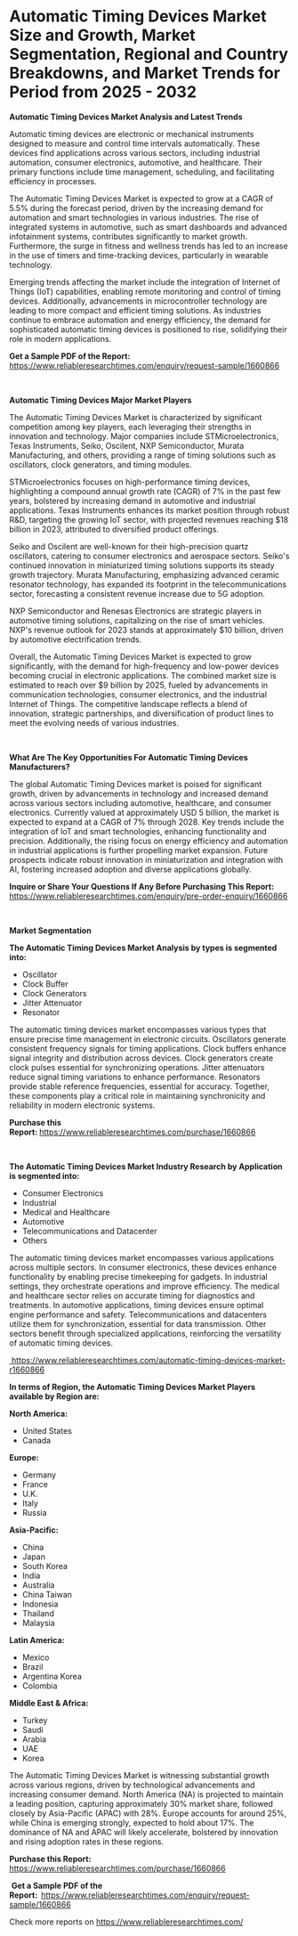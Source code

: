 <p><h1>Automatic Timing Devices Market Size and Growth, Market Segmentation, Regional and Country Breakdowns, and Market Trends for Period from 2025 -  2032</h1></p><p><strong>Automatic Timing Devices Market Analysis and Latest Trends</strong></p>
<p><p>Automatic timing devices are electronic or mechanical instruments designed to measure and control time intervals automatically. These devices find applications across various sectors, including industrial automation, consumer electronics, automotive, and healthcare. Their primary functions include time management, scheduling, and facilitating efficiency in processes. </p><p>The Automatic Timing Devices Market is expected to grow at a CAGR of 5.5% during the forecast period, driven by the increasing demand for automation and smart technologies in various industries. The rise of integrated systems in automotive, such as smart dashboards and advanced infotainment systems, contributes significantly to market growth. Furthermore, the surge in fitness and wellness trends has led to an increase in the use of timers and time-tracking devices, particularly in wearable technology.</p><p>Emerging trends affecting the market include the integration of Internet of Things (IoT) capabilities, enabling remote monitoring and control of timing devices. Additionally, advancements in microcontroller technology are leading to more compact and efficient timing solutions. As industries continue to embrace automation and energy efficiency, the demand for sophisticated automatic timing devices is positioned to rise, solidifying their role in modern applications.</p></p>
<p><strong>Get a Sample PDF of the Report:&nbsp;</strong> <a href="https://www.reliableresearchtimes.com/enquiry/request-sample/1660866?utm_campaign=2606&utm_medium=2&utm_source=Github&utm_content=ia&utm_term=29032025&utm_id=automatic-timing-devices">https://www.reliableresearchtimes.com/enquiry/request-sample/1660866</a></p>
<p>&nbsp;</p>
<p><strong>Automatic Timing Devices Major Market Players</strong></p>
<p><p>The Automatic Timing Devices Market is characterized by significant competition among key players, each leveraging their strengths in innovation and technology. Major companies include STMicroelectronics, Texas Instruments, Seiko, Oscilent, NXP Semiconductor, Murata Manufacturing, and others, providing a range of timing solutions such as oscillators, clock generators, and timing modules.</p><p>STMicroelectronics focuses on high-performance timing devices, highlighting a compound annual growth rate (CAGR) of 7% in the past few years, bolstered by increasing demand in automotive and industrial applications. Texas Instruments enhances its market position through robust R&D, targeting the growing IoT sector, with projected revenues reaching $18 billion in 2023, attributed to diversified product offerings.</p><p>Seiko and Oscilent are well-known for their high-precision quartz oscillators, catering to consumer electronics and aerospace sectors. Seiko's continued innovation in miniaturized timing solutions supports its steady growth trajectory. Murata Manufacturing, emphasizing advanced ceramic resonator technology, has expanded its footprint in the telecommunications sector, forecasting a consistent revenue increase due to 5G adoption.</p><p>NXP Semiconductor and Renesas Electronics are strategic players in automotive timing solutions, capitalizing on the rise of smart vehicles. NXP's revenue outlook for 2023 stands at approximately $10 billion, driven by automotive electrification trends.</p><p>Overall, the Automatic Timing Devices Market is expected to grow significantly, with the demand for high-frequency and low-power devices becoming crucial in electronic applications. The combined market size is estimated to reach over $9 billion by 2025, fueled by advancements in communication technologies, consumer electronics, and the industrial Internet of Things. The competitive landscape reflects a blend of innovation, strategic partnerships, and diversification of product lines to meet the evolving needs of various industries.</p></p>
<p>&nbsp;</p>
<p><strong>What Are The Key Opportunities For Automatic Timing Devices Manufacturers?</strong></p>
<p><p>The global Automatic Timing Devices market is poised for significant growth, driven by advancements in technology and increased demand across various sectors including automotive, healthcare, and consumer electronics. Currently valued at approximately USD 5 billion, the market is expected to expand at a CAGR of 7% through 2028. Key trends include the integration of IoT and smart technologies, enhancing functionality and precision. Additionally, the rising focus on energy efficiency and automation in industrial applications is further propelling market expansion. Future prospects indicate robust innovation in miniaturization and integration with AI, fostering increased adoption and diverse applications globally.</p></p>
<p><strong>Inquire or Share Your Questions If Any Before Purchasing This Report:</strong> <a href="https://www.reliableresearchtimes.com/enquiry/pre-order-enquiry/1660866?utm_campaign=2606&utm_medium=2&utm_source=Github&utm_content=ia&utm_term=29032025&utm_id=automatic-timing-devices">https://www.reliableresearchtimes.com/enquiry/pre-order-enquiry/1660866</a></p>
<p>&nbsp;</p>
<p><strong>Market Segmentation</strong></p>
<p><strong>The Automatic Timing Devices Market Analysis by types is segmented into:</strong></p>
<p><ul><li>Oscillator</li><li>Clock Buffer</li><li>Clock Generators</li><li>Jitter Attenuator</li><li>Resonator</li></ul></p>
<p><p>The automatic timing devices market encompasses various types that ensure precise time management in electronic circuits. Oscillators generate consistent frequency signals for timing applications. Clock buffers enhance signal integrity and distribution across devices. Clock generators create clock pulses essential for synchronizing operations. Jitter attenuators reduce signal timing variations to enhance performance. Resonators provide stable reference frequencies, essential for accuracy. Together, these components play a critical role in maintaining synchronicity and reliability in modern electronic systems.</p></p>
<p><strong>Purchase this Report:&nbsp;</strong><a href="https://www.reliableresearchtimes.com/purchase/1660866?utm_campaign=2606&utm_medium=2&utm_source=Github&utm_content=ia&utm_term=29032025&utm_id=automatic-timing-devices">https://www.reliableresearchtimes.com/purchase/1660866</a></p>
<p>&nbsp;</p>
<p><strong>The Automatic Timing Devices Market Industry Research by Application is segmented into:</strong></p>
<p><ul><li>Consumer Electronics</li><li>Industrial</li><li>Medical and Healthcare</li><li>Automotive</li><li>Telecommunications and Datacenter</li><li>Others</li></ul></p>
<p><p>The automatic timing devices market encompasses various applications across multiple sectors. In consumer electronics, these devices enhance functionality by enabling precise timekeeping for gadgets. In industrial settings, they orchestrate operations and improve efficiency. The medical and healthcare sector relies on accurate timing for diagnostics and treatments. In automotive applications, timing devices ensure optimal engine performance and safety. Telecommunications and datacenters utilize them for synchronization, essential for data transmission. Other sectors benefit through specialized applications, reinforcing the versatility of automatic timing devices.</p></p>
<p><a href="https://www.reliableresearchtimes.com/automatic-timing-devices-market-r1660866?utm_campaign=2606&utm_medium=2&utm_source=Github&utm_content=ia&utm_term=29032025&utm_id=automatic-timing-devices">&nbsp;https://www.reliableresearchtimes.com/automatic-timing-devices-market-r1660866</a></p>
<p><strong>In terms of Region, the Automatic Timing Devices Market Players available by Region are:</strong></p>
<p>
    <p> <strong> North America: </strong>
        <ul>
            <li>United States</li>
            <li>Canada</li>
        </ul>
        </p> 
    <p> <strong> Europe: </strong>
        <ul>
            <li>Germany</li>
            <li>France</li>
            <li>U.K.</li>
            <li>Italy</li>
            <li>Russia</li>
        </ul>
        </p> 
    <p> <strong> Asia-Pacific: </strong>
        <ul>
            <li>China</li>
            <li>Japan</li>
            <li>South Korea</li>
            <li>India</li>
            <li>Australia</li>
            <li>China Taiwan</li>
            <li>Indonesia</li>
            <li>Thailand</li>
            <li>Malaysia</li>
        </ul>
        </p> 
    <p> <strong> Latin America: </strong>
        <ul>
            <li>Mexico</li>
            <li>Brazil</li>
            <li>Argentina Korea</li>
            <li>Colombia</li>
        </ul>
        </p> 
    <p> <strong> Middle East & Africa: </strong>
        <ul>
            <li>Turkey</li>
            <li>Saudi</li>
            <li>Arabia</li>
            <li>UAE</li>
            <li>Korea</li>
        </ul>
    </p>
    </p>
<p><p>The Automatic Timing Devices Market is witnessing substantial growth across various regions, driven by technological advancements and increasing consumer demand. North America (NA) is projected to maintain a leading position, capturing approximately 30% market share, followed closely by Asia-Pacific (APAC) with 28%. Europe accounts for around 25%, while China is emerging strongly, expected to hold about 17%. The dominance of NA and APAC will likely accelerate, bolstered by innovation and rising adoption rates in these regions.</p></p>
<p><strong>Purchase this Report: </strong><a href="https://www.reliableresearchtimes.com/purchase/1660866?utm_campaign=2606&utm_medium=2&utm_source=Github&utm_content=ia&utm_term=29032025&utm_id=automatic-timing-devices">https://www.reliableresearchtimes.com/purchase/1660866</a></p>
<p>&nbsp;<strong>Get a Sample PDF of the Report:&nbsp;&nbsp;</strong><a href="https://www.reliableresearchtimes.com/enquiry/request-sample/1660866?utm_campaign=2606&utm_medium=2&utm_source=Github&utm_content=ia&utm_term=29032025&utm_id=automatic-timing-devices">https://www.reliableresearchtimes.com/enquiry/request-sample/1660866</a></p>
<p><strong></strong></p>
<p>Check more reports on <a href="https://www.reliableresearchtimes.com/?utm_campaign=2606&utm_medium=2&utm_source=Github&utm_content=ia&utm_term=29032025&utm_id=automatic-timing-devices">https://www.reliableresearchtimes.com/</a></p>
